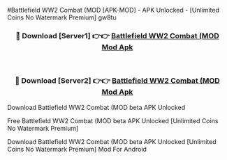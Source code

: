 #Battlefield WW2 Combat (MOD [APK-MOD] - APK Unlocked - [Unlimited Coins No Watermark Premium] gw8tu



<div align="center">

<h3>🔴 Download [Server1] 👉👉 <a href="https://momento.my/?title=Battlefield_WW2_Combat_(MOD">Battlefield WW2 Combat (MOD Mod Apk</a></h3><br>

<h3>🔴 Download [Server2] 👉👉 <a href="https://momento.my/?title=Battlefield_WW2_Combat_(MOD">Battlefield WW2 Combat (MOD Mod Apk</a></h3>
</div>



Download Battlefield WW2 Combat (MOD beta APK Unlocked

Free Battlefield WW2 Combat (MOD beta APK Unlocked [Unlimited Coins No Watermark Premium]

Download Battlefield WW2 Combat (MOD beta APK Unlocked [Unlimited Coins No Watermark Premium] Mod For Android
